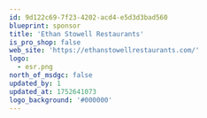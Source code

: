 ```yaml
---
id: 9d122c69-7f23-4202-acd4-e5d3d3bad560
blueprint: sponsor
title: 'Ethan Stowell Restaurants'
is_pro_shop: false
web_site: 'https://ethanstowellrestaurants.com/'
logo:
  - esr.png
north_of_msdgc: false
updated_by: 1
updated_at: 1752641073
logo_background: '#000000'
---
```

